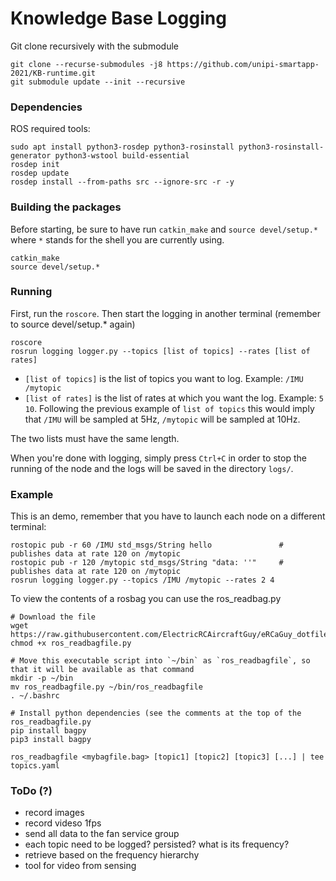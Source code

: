 # Knowledge Base Logging

Git clone recursively with the submodule
```
git clone --recurse-submodules -j8 https://github.com/unipi-smartapp-2021/KB-runtime.git
git submodule update --init --recursive
```

### Dependencies
ROS required tools: 
```
sudo apt install python3-rosdep python3-rosinstall python3-rosinstall-generator python3-wstool build-essential
rosdep init
rosdep update
rosdep install --from-paths src --ignore-src -r -y
```

### Building the packages
Before starting, be sure to have run `catkin_make` and `source devel/setup.*` where `*` stands for the shell you are currently using.
```
catkin_make
source devel/setup.*
```

### Running
First, run the `roscore`. Then start the logging in another terminal (remember to source devel/setup.* again)
```
roscore
rosrun logging logger.py --topics [list of topics] --rates [list of rates]
```
- `[list of topics]` is the list of topics you want to log. Example: `/IMU /mytopic`
- `[list of rates]` is the list of rates at which you want the log. Example: `5 10`. Following the previous example of `list of topics` this would imply that `/IMU` will be sampled at 5Hz, `/mytopic` will be sampled at 10Hz.

The two lists must have the same length.

When you're done with logging, simply press `Ctrl+C` in order to stop the running of the node and the logs will be saved in the directory `logs/`.


### Example
This is an demo, remember that you have to launch each node on a different terminal:
```
rostopic pub -r 60 /IMU std_msgs/String hello               # publishes data at rate 120 on /mytopic
rostopic pub -r 120 /mytopic std_msgs/String "data: ''"     # publishes data at rate 120 on /mytopic
rosrun logging logger.py --topics /IMU /mytopic --rates 2 4
```

To view the contents of a rosbag you can use the ros_readbag.py
```
# Download the file
wget https://raw.githubusercontent.com/ElectricRCAircraftGuy/eRCaGuy_dotfiles/master/useful_scripts/ros_readbagfile.py
chmod +x ros_readbagfile.py

# Move this executable script into `~/bin` as `ros_readbagfile`, so that it will be available as that command
mkdir -p ~/bin
mv ros_readbagfile.py ~/bin/ros_readbagfile
. ~/.bashrc

# Install python dependencies (see the comments at the top of the ros_readbagfile.py 
pip install bagpy
pip3 install bagpy
```
```
ros_readbagfile <mybagfile.bag> [topic1] [topic2] [topic3] [...] | tee topics.yaml
```


### ToDo (?)
- record images
- record videso 1fps
- send all data to the fan service group
- each topic need to be logged? persisted? what is its frequency?
- retrieve based on the frequency hierarchy 
- tool for video from sensing
